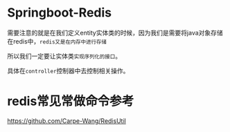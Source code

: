 # Springboot-Redis


需要注意的就是在我们定义entity实体类的时候，因为我们是需要将java对象存储在redis中，```redis又是在内存中进行存储```

所以我们一定要让实体类```实现序列化的接口```。


具体在```controller```控制器中去控制相关操作。


# redis常见常做命令参考
https://github.com/Carpe-Wang/RedisUtil
